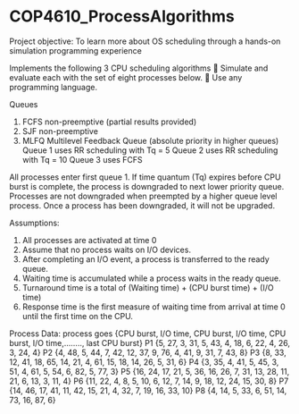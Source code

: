 # COP4610_ProcessAlgorithms

Project objective: To learn more about OS scheduling through a hands-on simulation programming experience

Implements the following 3 CPU scheduling algorithms
 Simulate and evaluate each with the set of eight processes below.
 Use any programming language. 

Queues
1. FCFS non-preemptive (partial results provided)
2. SJF non-preemptive
3. MLFQ
  Multilevel Feedback Queue (absolute priority in higher queues)
  Queue 1 uses RR scheduling with Tq = 5
  Queue 2 uses RR scheduling with Tq = 10
  Queue 3 uses FCFS

All processes enter first queue 1. If time quantum (Tq) expires before CPU burst is complete, the
process is downgraded to next lower priority queue. Processes are not downgraded when preempted by a
higher queue level process. Once a process has been downgraded, it will not be upgraded.

Assumptions:
1. All processes are activated at time 0
2. Assume that no process waits on I/O devices.
3. After completing an I/O event, a process is transferred to the ready queue.
4. Waiting time is accumulated while a process waits in the ready queue.
5. Turnaround time is a total of (Waiting time) + (CPU burst time) + (I/O time)
6. Response time is the first measure of waiting time from arrival at time 0 until the first time on the CPU.

   
Process Data:
process goes {CPU burst, I/O time, CPU burst, I/O time, CPU burst, I/O time,........, last CPU burst}
P1 {5, 27, 3, 31, 5, 43, 4, 18, 6, 22, 4, 26, 3, 24, 4}
P2 {4, 48, 5, 44, 7, 42, 12, 37, 9, 76, 4, 41, 9, 31, 7, 43, 8}
P3 {8, 33, 12, 41, 18, 65, 14, 21, 4, 61, 15, 18, 14, 26, 5, 31, 6}
P4 {3, 35, 4, 41, 5, 45, 3, 51, 4, 61, 5, 54, 6, 82, 5, 77, 3}
P5 {16, 24, 17, 21, 5, 36, 16, 26, 7, 31, 13, 28, 11, 21, 6, 13, 3, 11, 4}
P6 {11, 22, 4, 8, 5, 10, 6, 12, 7, 14, 9, 18, 12, 24, 15, 30, 8}
P7 {14, 46, 17, 41, 11, 42, 15, 21, 4, 32, 7, 19, 16, 33, 10}
P8 {4, 14, 5, 33, 6, 51, 14, 73, 16, 87, 6}

